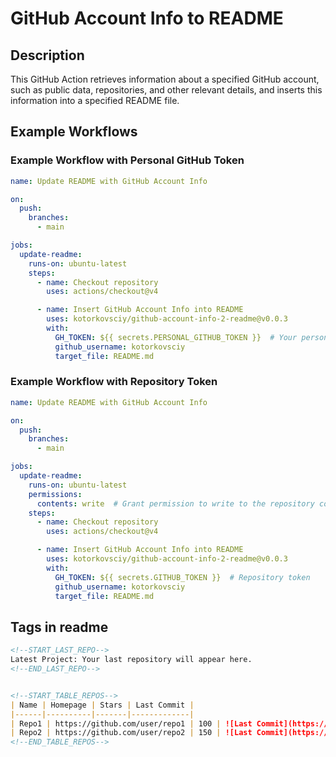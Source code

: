 # GitHub Account Info to README

## Description
This GitHub Action retrieves information about a specified GitHub account, such as public data, repositories, and other relevant details, and inserts this information into a specified README file.

## Example Workflows

### Example Workflow with Personal GitHub Token

```yaml
name: Update README with GitHub Account Info

on:
  push:
    branches:
      - main

jobs:
  update-readme:
    runs-on: ubuntu-latest
    steps:
      - name: Checkout repository
        uses: actions/checkout@v4

      - name: Insert GitHub Account Info into README
        uses: kotorkovsciy/github-account-info-2-readme@v0.0.3
        with:
          GH_TOKEN: ${{ secrets.PERSONAL_GITHUB_TOKEN }}  # Your personal GitHub token
          github_username: kotorkovsciy
          target_file: README.md
```

### Example Workflow with Repository Token
```yaml
name: Update README with GitHub Account Info

on:
  push:
    branches:
      - main

jobs:
  update-readme:
    runs-on: ubuntu-latest
    permissions:
      contents: write  # Grant permission to write to the repository contents
    steps:
      - name: Checkout repository
        uses: actions/checkout@v4

      - name: Insert GitHub Account Info into README
        uses: kotorkovsciy/github-account-info-2-readme@v0.0.3
        with:
          GH_TOKEN: ${{ secrets.GITHUB_TOKEN }}  # Repository token
          github_username: kotorkovsciy
          target_file: README.md
```

## Tags in readme
```md
<!--START_LAST_REPO-->
Latest Project: Your last repository will appear here.
<!--END_LAST_REPO-->


<!--START_TABLE_REPOS-->
| Name | Homepage | Stars | Last Commit |
|------|----------|-------|-------------|
| Repo1 | https://github.com/user/repo1 | 100 | ![Last Commit](https://img.shields.io/github/last-commit/user/repo1?style=flat&label=last) |
| Repo2 | https://github.com/user/repo2 | 150 | ![Last Commit](https://img.shields.io/github/last-commit/user/repo2?style=flat&label=last) |
<!--END_TABLE_REPOS-->
```
